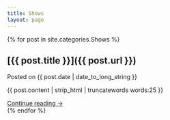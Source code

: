 ```yaml
---
title: Shows
layout: page
---
```


{% for post in site.categories.Shows %}
<h2 class="entry-title">[{{ post.title }}]({{ post.url }})</h2>
<span class="entry-meta">Posted on <time datetime="{{ post.date | date_to_xmlschema}}">{{ post.date | date_to_long_string }}</time></span>
<div class="entry-summary">
  <p>{{ post.content | strip_html | truncatewords words:25 }}</p>
  <a href="{{post.url}}">Continue reading →</a>
</div>
{% endfor %}